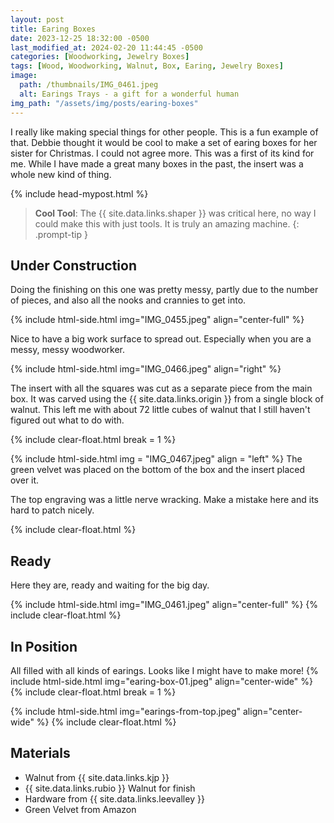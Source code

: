 ```yaml
---
layout: post
title: Earing Boxes
date: 2023-12-25 18:32:00 -0500
last_modified_at: 2024-02-20 11:44:45 -0500
categories: [Woodworking, Jewelry Boxes]
tags: [Wood, Woodworking, Walnut, Box, Earing, Jewelry Boxes]
image:
  path: /thumbnails/IMG_0461.jpeg
  alt: Earings Trays - a gift for a wonderful human
img_path: "/assets/img/posts/earing-boxes"
---
```


I really like making special things for other people. This is a fun example of that. Debbie thought it would be cool to make a set of earing boxes for her sister for Christmas. I could not agree more. This was a first of its kind for me. While I have made a great many boxes in the past, the insert was a whole new kind of thing.

{% include head-mypost.html %}

> **Cool Tool**: The {{ site.data.links.shaper }} was critical here, no way I could make this with just tools. It is truly an amazing machine.
{: .prompt-tip }

## Under Construction

Doing the finishing on this one was pretty messy, partly due to the number of pieces, and also all the nooks and crannies to get into.

{% include html-side.html img="IMG_0455.jpeg" align="center-full" %}

Nice to have a big work surface to spread out.  Especially when you are a messy, messy woodworker.

{% include html-side.html img="IMG_0466.jpeg" align="right" %}

The insert with all the squares was cut as a separate piece from the main box. It was carved using the {{ site.data.links.origin }} from a single block of walnut.  This left me with about 72 little cubes of walnut that I still haven't figured out what to do with.

{% include clear-float.html break = 1 %}

{% include html-side.html img = "IMG_0467.jpeg" align = "left" %}
The green velvet was placed on the bottom of the box and the insert placed over it.

The top engraving was a little nerve wracking. Make a mistake here and its hard to patch nicely.

{% include clear-float.html %}

## Ready

Here they are, ready and waiting for the big day.

{% include html-side.html img="IMG_0461.jpeg" align="center-full" %}
{% include clear-float.html %}

## In Position

All filled with all kinds of earings. Looks like I might have to make more!
{% include html-side.html img="earing-box-01.jpeg" align="center-wide" %}
{% include clear-float.html break = 1 %}

{% include html-side.html img="earings-from-top.jpeg" align="center-wide" %}
{% include clear-float.html %}

## Materials

- Walnut from {{ site.data.links.kjp }}
- {{ site.data.links.rubio }} Walnut for finish
- Hardware from {{ site.data.links.leevalley }}
- Green Velvet from Amazon
